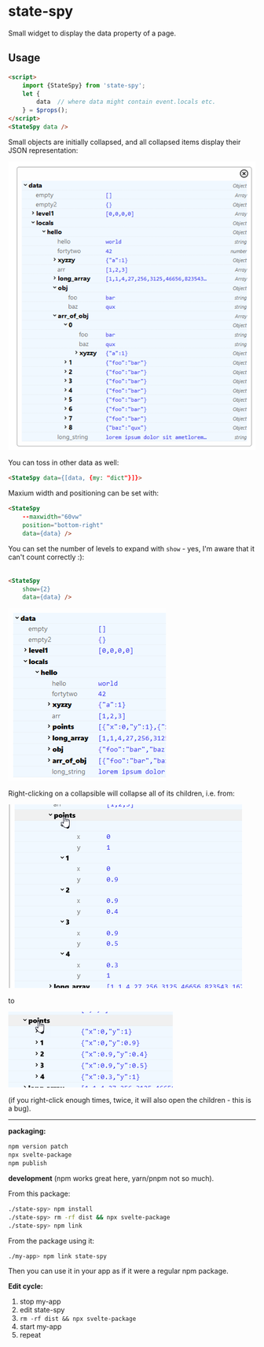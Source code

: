 # state-spy

Small widget to display the data property of a page.

## Usage

```html
<script>
    import {StateSpy} from 'state-spy';
    let {
        data  // where data might contain event.locals etc.
    } = $props();
</script>
<StateSpy data />
```

Small objects are initially collapsed, and all collapsed items display their JSON representation:

![example screenshot](image.png)

You can toss in other data as well:

```html
<StateSpy data={[data, {my: "dict"}]}>
```

Maxium width and positioning can be set with:
    
```html
<StateSpy 
    --maxwidth="60vw"
    position="bottom-right"
    data={data} />
```

You can set the number of levels to expand with `show` - yes, I'm aware that it can't count correctly :):

```html

<StateSpy 
    show={2}
    data={data} />
```

![alt text](image-1.png)

Right-clicking on a collapsible will collapse all of its children, i.e. from:

![alt text](image-2.png)

to

![alt text](image-3.png)

(if you right-click enough times, twice, it will also open the children - this is a bug).


---
**packaging:**
    
```bash
npm version patch
npx svelte-package
npm publish
```

**development** (npm works great here, yarn/pnpm not so much).

From this package:

```bash
./state-spy> npm install
./state-spy> rm -rf dist && npx svelte-package
./state-spy> npm link
```

From the package using it:

```bash
./my-app> npm link state-spy
```

Then you can use it in your app as if it were a regular npm package.

**Edit cycle:**

1. stop my-app
2. edit state-spy
3. `rm -rf dist && npx svelte-package`
4. start my-app
5. repeat
